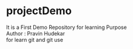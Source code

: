# projectDemo
It is a First Demo Repository  for learning Purpose 
<br>
Author : Pravin Hudekar
<br>
for learn git and git use 